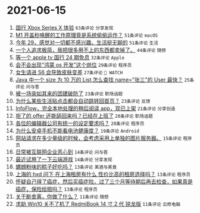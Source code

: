 # 2021-06-15

1. [国行 Xbox Series X 体验](https://www.v2ex.com/t/783461) `63条评论` `分享发现`
1. [M1 开盖秒唤醒的工作原理竟是系统偷偷运作？](https://www.v2ex.com/t/783420) `51条评论` `macOS`
1. [今年 29，感觉对一切都不感兴趣，生活挺无聊的](https://www.v2ex.com/t/783482) `51条评论` `生活`
1. [一个人追求极简，我把很多用不上的东西都卖掉了。](https://www.v2ex.com/t/783446) `44条评论` `随想`
1. [等一个 apple tv 国行 24 期免息](https://www.v2ex.com/t/783394) `32条评论` `Apple`
1. [会不会出现“鸿蒙 os 开发”这个岗位](https://www.v2ex.com/t/783514) `29条评论` `程序员`
1. [女生请进 S6 会导致皮肤变差](https://www.v2ex.com/t/783505) `27条评论` ` WATCH`
1. [Java 中一个 size 为 10 万的 List<User>,怎么查找 name="张三"的 User 最快？](https://www.v2ex.com/t/783428) `25条评论` `问与答`
1. [被一场突如其来的团建破防了](https://www.v2ex.com/t/783451) `23条评论` `职场话题`
1. [为什么某些生活贴点击都会自动跳转回首页？](https://www.v2ex.com/t/783440) `23条评论` `反馈`
1. [InfoFlow，完全本地处理的稍后阅读 app，现已上架](https://www.v2ex.com/t/783383) `21条评论` `分享创造`
1. [拒了的 offer 还能舔回来吗？已经在上班了](https://www.v2ex.com/t/783490) `20条评论` `职场话题`
1. [各位的编辑器公司有统一的设定要求吗？](https://www.v2ex.com/t/783434) `20条评论` `程序员`
1. [为什么安卓手机不能看电池健康度？](https://www.v2ex.com/t/783475) `19条评论` `Android`
1. [网站请求在多少量级的时候，会考虑采用上单独的图片服务器。](https://www.v2ex.com/t/783460) `15条评论` `程序员`
1. [日常被互联网企业恶心到](https://www.v2ex.com/t/783501) `14条评论` `问与答`
1. [最近试用了一下云端游戏](https://www.v2ex.com/t/783387) `14条评论` `分享发现`
1. [螺蛳粉味的粽子好吃吗？](https://www.v2ex.com/t/783496) `13条评论` `美酒与美食`
1. [上海的 hxd 问下 在上海租房有什么 性价比高的租房选择吗？](https://www.v2ex.com/t/783444) `13条评论` `程序员`
1. [怀疑自己得了癌症，然后买癌症险，过了三个月等待期后再去检查，如果真是癌症，保险给赔吗？](https://www.v2ex.com/t/783408) `13条评论` `程序员`
1. [关于断舍离，你做了什么？](https://www.v2ex.com/t/783543) `11条评论` `随想`
1. [求助 Win10 关不了机了 RedmiBook 14 寸 2 代 锐龙版](https://www.v2ex.com/t/783497) `11条评论` `云修电脑`
